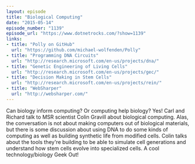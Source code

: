 ```yaml
---
layout: episode
title: "Biological Computing"
date: "2015-05-14"
episode_number: "1139"
episode_url: "https://www.dotnetrocks.com/?show=1139"
links:
- title: "Polly on GitHub"
  url: "https://github.com/michael-wolfenden/Polly"
- title: "Programming DNA Circuits"
  url: "http://research.microsoft.com/en-us/projects/dna/"
- title: "Genetic Engineering of Living Cells"
  url: "http://research.microsoft.com/en-us/projects/gec/"
- title: "Decision Making in Stem Cells"
  url: "http://research.microsoft.com/en-us/projects/rein/"
- title: "WebSharper"
  url: "http://websharper.com/"
---
```


Can biology inform computing? Or computing help biology? Yes! Carl and Richard talk to MSR scientist Colin Gravill about biological computing. Alas, the conversation is not about making computers out of biological materials, but there is some discussion about using DNA to do some kinds of computing as well as building synthetic life from modified cells. Colin talks about the tools they're building to be able to simulate cell generations and understand how stem cells evolve into specialized cells. A cool technology/biology Geek Out!
